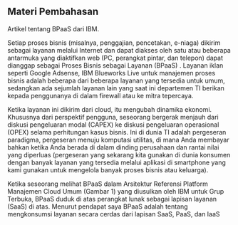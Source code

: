 ## Materi Pembahasan
Artikel tentang BPaaS dari IBM.

Setiap proses bisnis (misalnya, penggajian, pencetakan, e-niaga) dikirim sebagai layanan melalui Internet dan dapat diakses oleh satu atau beberapa antarmuka yang diaktifkan web (PC, perangkat pintar, dan telepon) dapat dianggap sebagai Proses Bisnis sebagai Layanan (BPaaS) . Layanan iklan seperti Google Adsense, IBM Blueworks Live untuk manajemen proses bisnis adalah beberapa dari beberapa layanan yang tersedia untuk umum, sedangkan ada sejumlah layanan lain yang saat ini departemen TI berikan kepada penggunanya di dalam firewall atau ke mitra tepercaya.

Ketika layanan ini dikirim dari cloud, itu mengubah dinamika ekonomi. Khususnya dari perspektif pengguna, seseorang bergerak menjauh dari diskusi pengeluaran modal (CAPEX) ke diskusi pengeluaran operasional (OPEX) selama perhitungan kasus bisnis. Ini di dunia TI adalah pergeseran paradigma, pergeseran menuju komputasi utilitas, di mana Anda membayar bahkan ketika Anda berada di dalam dinding perusahaan dan rantai nilai yang diperluas (pergeseran yang sekarang kita gunakan di dunia konsumen dengan banyak layanan yang tersedia melalui aplikasi di smartphone yang kami gunakan untuk mengelola banyak proses bisnis atau keluarga).

Ketika seseorang melihat BPaaS dalam Arsitektur Referensi Platform Manajemen Cloud Umum (Gambar 1) yang diusulkan oleh IBM untuk Grup Terbuka, BPaaS duduk di atas perangkat lunak sebagai lapisan layanan (SaaS) di atas. Menurut pendapat saya BPaaS adalah tentang mengkonsumsi layanan secara cerdas dari lapisan SaaS, PaaS, dan IaaS
